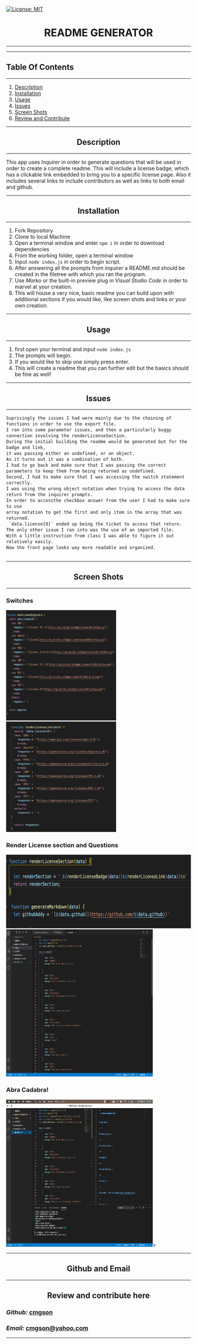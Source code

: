 
   [![License: MIT](https://img.shields.io/badge/License-MIT-yellow.svg)](https://opensource.org/licenses/MIT)


# <div align='center'> **README GENERATOR** </div>

--- 

--- 

## **Table Of Contents** 

---

1. [Description](#description)
2. [Installation](#installation)
3. [Usage](#usage)
4. [Issues](#issues)
5. [Screen Shots](#screenshot)
6. [Review and Contribute](#github)
--- 


## <div align ='center'> <a name="description"></a> **Description** </div> 

--- 

This app uses _Inquirer_ in order to generate questions that will be used in order to create a complete readme.  This will include a license badge, which has a clickable link embedded to bring you to a specific license page.  Also it includes several links to include contributors as well as links to both email and github.

--- 
 
## <div align ='center'> <a name="installation"></a> **Installation** </div>
--- 
 
1. Fork Repository
2. Clone to local Machine
3. Open a terminal window and enter `npm i` in order to download dependencies
4. From the working folder, open a terminal window
5. Input `node index.js` in order to begin script.
6. After answering all the prompts from _inquirer_ a README.md should be created in the filetree with which you ran the program.
7. Use _Marko_ or the built-in preview plug in _Visual Studio Code_ in order to marvel at your creation.
8. This will house a very nice, basic readme you can build upon with additional sections if you would like, like screen shots and links or your own creation.
--- 

## <div align ='center'> <a name="usage"></a> **Usage** </div>

--- 

1.  first open your terminal and input `node index.js`
2.  The prompts will begin.
3.  If you would like to skip one simply press enter.
4.  This will create a readme that you can further edit but the basics should be fine as well!

--- 

## <div align ='center'> <a name="issues"></a> **Issues** </div>

--- 
```
Suprisingly the issues I had were mainly due to the chaining of functions in order to use the export file.
I ran into some parameter issues, and then a particularly buggy connection involving the renderLicenseSection.
During the initial building the readme would be generated but for the badge and link,
it was passing either an undefined, or an object.
As it turns out it was a combination of both.
I had to go back and make sure that I was passing the correct parameters to keep them from being returned as undefined.
Second, I had to make sure that I was accessing the switch statement correctly.
I was using the wrong object notation when trying to access the data return from the inquirer prompts.
In order to accessthe checkbox answer from the user I had to make sure to use
array notation to get the first and only item in the array that was returned.
 `data.license[0]` ended up being the ticket to access that return.
The only other issue I ran into was the use of an imported file.
With a little instruction from class I was able to figure it out relatively easily.
Now the front page looks way more readable and organized.
   
```
--- 

## <div align ='center'> <a name="screenshot"></a> **Screen Shots** </div>

--- 
### Switches
<img src="screenshots/renderlicensebadge.png" width="300" height="300"> <img src="screenshots/renderlicenselink.png" width="300" height="300">

### Render License section and Questions
<img src="screenshots/renderlicensesection.png" width="600" height="200"> <img src="screenshots/questions.png" width="400" height="400">
### Abra Cadabra!
<img src="screenshots/success.png" width="400" height="400">>


--- 

## <div align ='center'> <a name="github"></a> **Github and Email** </div>

--- 

## <div align ='center'> **Review and contribute here**</div>

### _Github:_ [cmgson](https://github.com/cmgson)



### _Email:_ cmgson@yahoo.com

--- 
